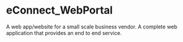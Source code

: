 # eConnect_WebPortal
A web app/website for a small scale business vendor. A complete web application that provides an end to end service. 
